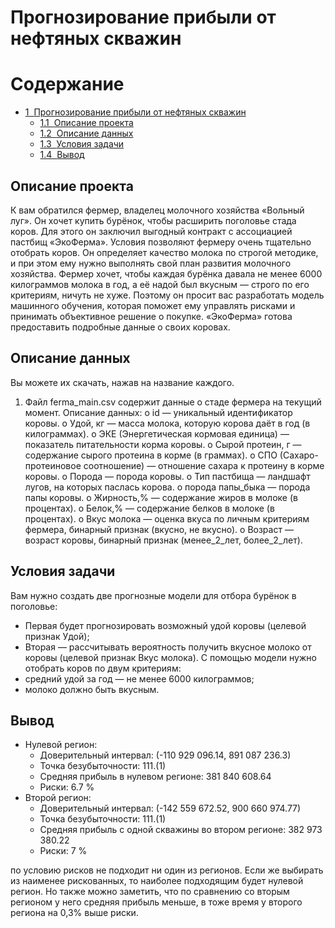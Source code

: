 # Прогнозирование прибыли от нефтяных скважин
<h1>Содержание<span class="tocSkip"></span></h1>
<div class="toc"><ul class="toc-item"><li><span><a href="#Прогнозирование-прибыли-от-нефтяных-скважин" data-toc-modified-id="Прогнозирование-прибыли-от-нефтяных-скважин-1"><span class="toc-item-num">1&nbsp;&nbsp;</span>Прогнозирование прибыли от нефтяных скважин</a></span><ul class="toc-item"><li><span><a href="#Описание-проекта" data-toc-modified-id="Описание-проекта-1.1"><span class="toc-item-num">1.1&nbsp;&nbsp;</span>Описание проекта</a></span></li><li><span><a href="#Описание-данных" data-toc-modified-id="Описание-данных-1.2"><span class="toc-item-num">1.2&nbsp;&nbsp;</span>Описание данных</a></span></li><li><span><a href="#Условия-задачи" data-toc-modified-id="Условия-задачи-1.3"><span class="toc-item-num">1.3&nbsp;&nbsp;</span>Условия задачи</a></span></li><li><span><a href="#Вывод" data-toc-modified-id="Вывод-1.4"><span class="toc-item-num">1.4&nbsp;&nbsp;</span>Вывод</a></span></li></ul></li></ul></div>









## Описание проекта
К вам обратился фермер, владелец молочного хозяйства «Вольный луг». Он хочет купить бурёнок, чтобы расширить поголовье стада коров. Для этого он заключил выгодный контракт с ассоциацией пастбищ «ЭкоФерма».
Условия позволяют фермеру очень тщательно отобрать коров. Он определяет качество молока по строгой методике, и при этом ему нужно выполнять свой план развития молочного хозяйства. Фермер хочет, чтобы каждая бурёнка давала не менее 6000 килограммов молока в год, а её надой был вкусным — строго по его критериям, ничуть не хуже.
Поэтому он просит вас разработать модель машинного обучения, которая поможет ему управлять рисками и принимать объективное решение о покупке. «ЭкоФерма» готова предоставить подробные данные о своих коровах.


## Описание данных


Вы можете их скачать, нажав на название каждого.
1.	Файл ferma_main.csv содержит данные о стаде фермера на текущий момент. Описание данных: 
o	id — уникальный идентификатор коровы.
o	Удой, кг — масса молока, которую корова даёт в год (в килограммах).
o	ЭКЕ (Энергетическая кормовая единица) — показатель питательности корма коровы.
o	Сырой протеин, г — содержание сырого протеина в корме (в граммах).
o	СПО (Сахаро-протеиновое соотношение) — отношение сахара к протеину в корме коровы.
o	Порода — порода коровы.
o	Тип пастбища — ландшафт лугов, на которых паслась корова.
o	порода папы_быка — порода папы коровы.
o	Жирность,% — содержание жиров в молоке (в процентах).
o	Белок,% — содержание белков в молоке (в процентах).
o	Вкус молока — оценка вкуса по личным критериям фермера, бинарный признак (вкусно, не вкусно).
o	Возраст — возраст коровы, бинарный признак (менее_2_лет, более_2_лет).



## Условия задачи
Вам нужно создать две прогнозные модели для отбора бурёнок в поголовье:
- Первая будет прогнозировать возможный удой коровы (целевой признак Удой);
- Вторая — рассчитывать вероятность получить вкусное молоко от коровы (целевой признак Вкус молока).
С помощью модели нужно отобрать коров по двум критериям:
- средний удой за год — не менее 6000 килограммов;
- молоко должно быть вкусным.

## Вывод

- Нулевой регион:
    - Доверительный интервал: (-110 929 096.14, 891 087 236.3)
    - Точка безубыточности: 111.(1)
    - Средняя прибыль в нулевом регионе: 381 840 608.64
    - Риски: 6.7 %
- Второй регион: 
    - Доверительный интервал: (-142 559 672.52, 900 660 974.77)
    - Точка безубыточности: 111.(1)
    - Средняя прибыль с одной скважины во втором регионе: 382 973 380.22
    - Риски: 7 %
        
по условию рисков не подходит ни один из регионов. Если же выбирать из наименее рискованных, то наиболее подходящим будет нулевой регион. Но также можно заметить, что по сравнению со вторым регионом у него средняя прибыль меньше, в тоже время у второго региона на 0,3% выше риски.  
